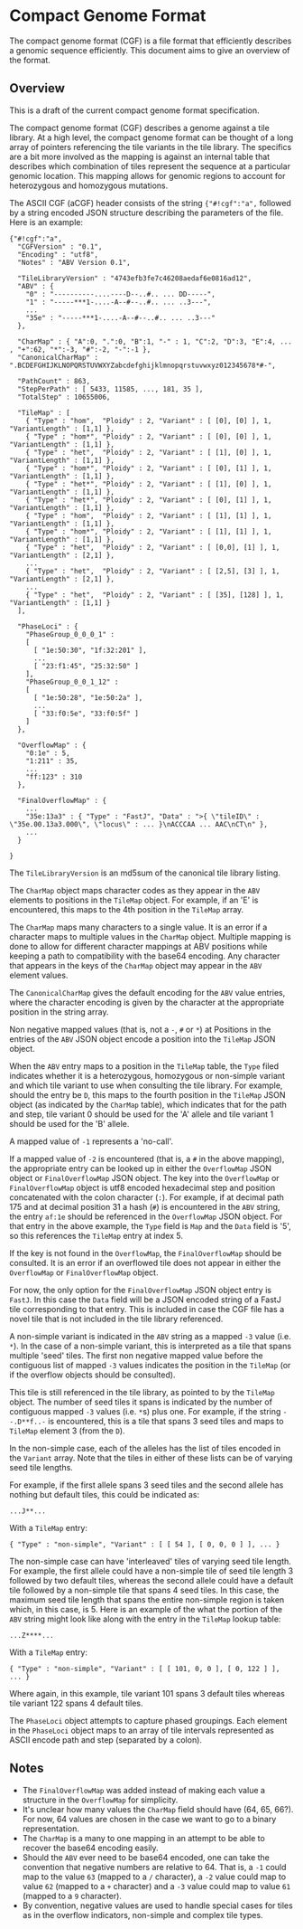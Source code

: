 Compact Genome Format
=====================

The compact genome format (CGF) is a file format that efficiently describes a genomic sequence efficiently.
This document aims to give an overview of the format.

Overview
--------

This is a draft of the current compact genome format specification.

The compact genome format (CGF) describes a genome against a tile library.  At a high level, the compact genome
format can be thought of a long array of pointers referencing the tile variants in the tile library.  The specifics
are a bit more involved as the mapping is against an internal table that describes which combination of tiles
represent the sequence at a particular genomic location.  This mapping allows for genomic regions to account
for heterozygous and homozygous mutations.

The ASCII CGF (aCGF) header consists of the string `{"#!cgf":"a",` followed by a string encoded JSON
structure describing the parameters of the file.  Here is an example:

    {"#!cgf":"a",
      "CGFVersion" : "0.1",
      "Encoding" : "utf8",
      "Notes" : "ABV Version 0.1",

      "TileLibraryVersion" : "4743efb3fe7c46208aedaf6e0816ad12",
      "ABV" : {
        "0" : "----------....----D--..#.. ... DD-----",
        "1" : "-----***1-....-A--#--..#.. ... ..3---",
        ...
        "35e" : "-----***1-....-A--#--..#.. ... ..3---"
      },

      "CharMap" : { "A":0, ".":0, "B":1, "-" : 1, "C":2, "D":3, "E":4, ... , "+":62, "*":-3, "#":-2, "-":-1 },
      "CanonicalCharMap" : ".BCDEFGHIJKLNOPQRSTUVWXYZabcdefghijklmnopqrstuvwxyz012345678*#-",

      "PathCount" : 863,
      "StepPerPath" : [ 5433, 11585, ..., 181, 35 ],
      "TotalStep" : 10655006,

      "TileMap" : [
        { "Type" : "hom",  "Ploidy" : 2, "Variant" : [ [0], [0] ], 1, "VariantLength" : [1,1] },
        { "Type" : "hom*", "Ploidy" : 2, "Variant" : [ [0], [0] ], 1, "VariantLength" : [1,1] },
        { "Type" : "het",  "Ploidy" : 2, "Variant" : [ [1], [0] ], 1, "VariantLength" : [1,1] },
        { "Type" : "hom*", "Ploidy" : 2, "Variant" : [ [0], [1] ], 1, "VariantLength" : [1,1] },
        { "Type" : "het*", "Ploidy" : 2, "Variant" : [ [1], [0] ], 1, "VariantLength" : [1,1] },
        { "Type" : "het*", "Ploidy" : 2, "Variant" : [ [0], [1] ], 1, "VariantLength" : [1,1] },
        { "Type" : "hom",  "Ploidy" : 2, "Variant" : [ [1], [1] ], 1, "VariantLength" : [1,1] },
        { "Type" : "hom*", "Ploidy" : 2, "Variant" : [ [1], [1] ], 1, "VariantLength" : [1,1] },
        { "Type" : "het",  "Ploidy" : 2, "Variant" : [ [0,0], [1] ], 1, "VariantLength" : [2,1] },
        ...
        { "Type" : "het",  "Ploidy" : 2, "Variant" : [ [2,5], [3] ], 1, "VariantLength" : [2,1] },
        ...
        { "Type" : "het",  "Ploidy" : 2, "Variant" : [ [35], [128] ], 1, "VariantLength" : [1,1] }
      ],

      "PhaseLoci" : {
        "PhaseGroup_0_0_0_1" :
        [
          [ "1e:50:30", "1f:32:201" ],
          ...
          [ "23:f1:45", "25:32:50" ]
        ],
        "PhaseGroup_0_0_1_12" :
        [
          [ "1e:50:28", "1e:50:2a" ],
          ...
          [ "33:f0:5e", "33:f0:5f" ]
        ]
      },

      "OverflowMap" : {
        "0:1e" : 5,
        "1:211" : 35,
        ...
        "ff:123" : 310
      },

      "FinalOverflowMap" : {
        ...
        "35e:13a3" : { "Type" : "FastJ", "Data" : ">{ \"tileID\" : \"35e.00.13a3.000\", \"locus\" : ... }\nACCCAA ... AAC\nCT\n" },
        ...
      }

    }

The `TileLibraryVersion` is an md5sum of the canonical tile library listing.

The `CharMap` object maps character codes as they appear in the `ABV` elements to positions in the `TileMap` object.
For example, if an 'E' is encountered, this maps to the 4th position in the `TileMap` array.

The `CharMap` maps many characters to a single value.  It is an error if a character maps to multiple values in the `CharMap` object.
Multiple mapping is done to allow for different character mappings at ABV positions while keeping a path to compatibility
with the base64 encoding.
Any character that appears in the keys of the `CharMap` object may appear in the `ABV` element values.

The `CanonicalCharMap` gives the default encoding for the `ABV` value entries, where the character encoding is given by the character
at the appropriate position in the string array.

Non negative mapped values (that is, not a `-`, `#` or `*`) at Positions in the entries of the `ABV` JSON object encode a position into the `TileMap` JSON object.

When the `ABV` entry maps to a position in the `TileMap` table, the `Type` filed indicates whether it is a heterozygous, homozygous or
non-simple variant and which tile variant to use when consulting the tile library.
For example, should the entry be `D`, this maps to the fourth position in the `TileMap` JSON object (as indicated by the `CharMap` table),
which indicates that for the path and step, tile variant 0 should be used for the 'A' allele and tile variant 1 should be used for the 'B' allele.

A mapped value of `-1` represents a 'no-call'.

If a mapped value of `-2` is encountered (that is, a `#` in the above mapping), the appropriate entry can be looked up in either the
`OverflowMap` JSON object or `FinalOverflowMap` JSON object.
The key into the `OverflowMap` or `FinalOverflowMap` object is utf8 encoded hexadecimal step and position concatenated with the colon character (`:`).
For example, if at decimal path 175 and at decimal position 31 a hash (`#`) is encountered in the `ABV` string, the entry `af:1e` should be referenced in the `OverflowMap` JSON object.
For that entry in the above example, the `Type` field is `Map` and the `Data` field is '5', so this references the `TileMap` entry at index 5.

If the key is not found in the `OverflowMap`, the `FinalOverflowMap` should be consulted.  It is an error if an overflowed tile does not appear
in either the `OverflowMap` or `FinalOverflowMap` object.

For now, the only option for the `FinalOverflowMap` JSON object entry is `FastJ`.
In this case the `Data` field will be a JSON encoded string of a FastJ tile corresponding to that entry.
This is included in case the CGF file has a novel tile that is not included in the tile library referenced.

A non-simple variant is indicated in the `ABV` string as a mapped `-3` value (i.e. `*`).
In the case of a non-simple variant, this is interpreted as a tile that spans multiple 'seed' tiles.
The first non negative mapped value before the contiguous list of mapped `-3` values indicates the position in the `TileMap` (or
if the overflow objects should be consulted).

This tile is still referenced in the tile library, as pointed to by the `TileMap` object.
The number of seed tiles it spans is indicated by the number of contiguous mapped `-3` values (i.e. `*`s) plus one.
For example, if the string `--.D**f..-` is encountered, this is a tile that spans 3 seed tiles and maps to `TileMap` element 3 (from the `D`).

In the non-simple case, each of the alleles has the list of tiles encoded in the `Variant` array.  Note
that the tiles in either of these lists can be of varying seed tile lengths.

For example, if the first allele spans 3 seed tiles and the second allele has nothing but default tiles, this could be indicated as:

    ...J**...

With a `TileMap` entry:

    { "Type" : "non-simple", "Variant" : [ [ 54 ], [ 0, 0, 0 ] ], ... }

The non-simple case can have 'interleaved' tiles of varying seed tile length.
For example, the first allele could have a non-simple tile of seed tile length 3 followed by two default tiles, whereas
the second allele could have a
default tile followed by a non-simple tile that spans 4 seed tiles.
In this case, the maximum seed tile length that spans the entire non-simple region is taken which, in this case, is 5.
Here is an example of the what the portion of the `ABV` string might look like along with the entry in the `TileMap` lookup table:

    ...Z****...

With a `TileMap` entry:

    { "Type" : "non-simple", "Variant" : [ [ 101, 0, 0 ], [ 0, 122 ] ], ... }

Where again, in this example, tile variant 101 spans 3 default tiles whereas tile variant 122 spans 4 default tiles.


The `PhaseLoci` object attempts to capture phased groupings.  Each element in the `PhaseLoci` object maps to an array of tile intervals
represented as ASCII encode path and step (separated by a colon).



Notes
-----

  - The `FinalOverflowMap` was added instead of making each value a structure in the `OverflowMap` for simplicity.
  - It's unclear how many values the `CharMap` field should have (64, 65, 66?).  For now, 64 values are chosen in the case we want to go to a binary representation.
  - The `CharMap` is a many to one mapping in an attempt to be able to recover the base64 encoding easily.
  - Should the `ABV` ever need to be base64 encoded, one can take the convention that negative numbers are relative to 64.  That is, a `-1` could map to
    the value `63` (mapped to a `/` character), a `-2` value could map to value `62` (mapped to a `+` character) and a `-3` value could map to value
    `61` (mapped to a `9` character).
  - By convention, negative values are used to handle special cases for tiles as in the overflow indicators, non-simple and complex tile types.



